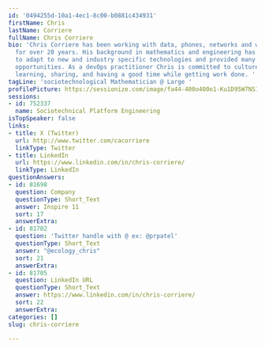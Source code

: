 ```yaml
---
id: '0494255d-10a1-4ec1-8c00-b0881c434931'
firstName: Chris
lastName: Corriere
fullName: Chris Corriere
bio: 'Chris Corriere has been working with data, phones, networks and writing software
  for over 20 years. His background in mathematics and engineering has allowed him
  to adapt to new and industry specific technologies and provided many unique consulting
  opportunities. As a devOps practitioner Chris is committed to culture, automation,
  learning, sharing, and having a good time while getting work done. '
tagLine: 'sociotechnological Mathematician @ Large '
profilePicture: https://sessionize.com/image/fa44-400o400o1-Ku1D95W7NS1DNTTXWHGewe.jpg
sessions:
- id: 752337
  name: Sociotechnical Platform Engineering
isTopSpeaker: false
links:
- title: X (Twitter)
  url: http://www.twitter.com/cacorriere
  linkType: Twitter
- title: LinkedIn
  url: https://www.linkedin.com/in/chris-corriere/
  linkType: LinkedIn
questionAnswers:
- id: 81698
  question: Company
  questionType: Short_Text
  answer: Inspire 11
  sort: 17
  answerExtra:
- id: 81702
  question: 'Twitter handle with @ ex: @prpatel'
  questionType: Short_Text
  answer: "@ecology_chris"
  sort: 21
  answerExtra:
- id: 81705
  question: LinkedIn URL
  questionType: Short_Text
  answer: https://www.linkedin.com/in/chris-corriere/
  sort: 22
  answerExtra:
categories: []
slug: chris-corriere

---
```

